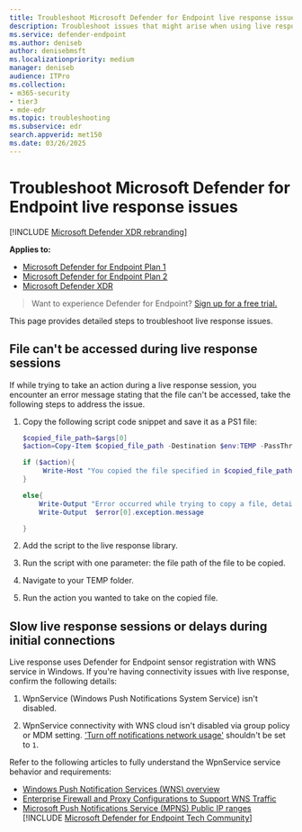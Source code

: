 ```yaml
---
title: Troubleshoot Microsoft Defender for Endpoint live response issues
description: Troubleshoot issues that might arise when using live response in Microsoft Defender for Endpoint.
ms.service: defender-endpoint
ms.author: deniseb
author: denisebmsft
ms.localizationpriority: medium
manager: deniseb
audience: ITPro
ms.collection: 
- m365-security
- tier3
- mde-edr
ms.topic: troubleshooting
ms.subservice: edr
search.appverid: met150
ms.date: 03/26/2025
---
```


# Troubleshoot Microsoft Defender for Endpoint live response issues

[!INCLUDE [Microsoft Defender XDR rebranding](../includes/microsoft-defender.md)]

**Applies to:**
- [Microsoft Defender for Endpoint Plan 1](microsoft-defender-endpoint.md)
- [Microsoft Defender for Endpoint Plan 2](microsoft-defender-endpoint.md)
- [Microsoft Defender XDR](/defender-xdr)

> Want to experience Defender for Endpoint? [Sign up for a free trial.](https://go.microsoft.com/fwlink/p/?linkid=2225630)

This page provides detailed steps to troubleshoot live response issues.

## File can't be accessed during live response sessions

If while trying to take an action during a live response session, you encounter an error message stating that the file can't be accessed, take the following steps to address the issue.

1. Copy the following script code snippet and save it as a PS1 file:

    ```powershell
    $copied_file_path=$args[0]
    $action=Copy-Item $copied_file_path -Destination $env:TEMP -PassThru -ErrorAction silentlyContinue

    if ($action){
         Write-Host "You copied the file specified in $copied_file_path to $env:TEMP Successfully"
    }

    else{
        Write-Output "Error occurred while trying to copy a file, details:"
        Write-Output  $error[0].exception.message

    }
    ```

2. Add the script to the live response library.
3. Run the script with one parameter: the file path of the file to be copied.
4. Navigate to your TEMP folder.
5. Run the action you wanted to take on the copied file.

## Slow live response sessions or delays during initial connections

Live response uses Defender for Endpoint sensor registration with WNS service in Windows. If you're having connectivity issues with live response, confirm the following details:

1. WpnService (Windows Push Notifications System Service) isn't disabled.

2. WpnService connectivity with WNS cloud isn't disabled via group policy or MDM setting. ['Turn off notifications network usage'](/windows/client-management/mdm/policy-csp-notifications) shouldn't be set to `1`.

Refer to the following articles to fully understand the WpnService service behavior and requirements:

- [Windows Push Notification Services (WNS) overview](/windows/uwp/design/shell/tiles-and-notifications/windows-push-notification-services--wns--overview)
- [Enterprise Firewall and Proxy Configurations to Support WNS Traffic](/windows/uwp/design/shell/tiles-and-notifications/firewall-allowlist-config)
- [Microsoft Push Notifications Service (MPNS) Public IP ranges](https://www.microsoft.com/download/details.aspx?id=44535)
[!INCLUDE [Microsoft Defender for Endpoint Tech Community](../includes/defender-mde-techcommunity.md)]
